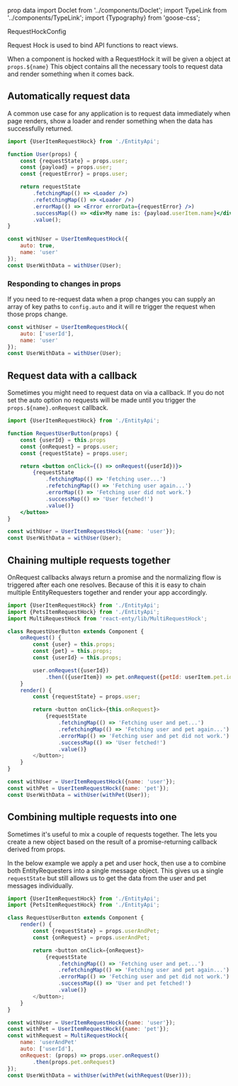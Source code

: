 prop data
import Doclet from '../components/Doclet';
import TypeLink from '../components/TypeLink';
import {Typography} from 'goose-css';

<Doclet showDescription={false} node={data.RequestHock}/>

RequestHockConfig

<Doclet primary={true} showName={false} showKind={false} showDescription={false} node={data.RequestHockConfig}/>


<Typography>
<markdown>

Request Hock is used to bind API functions to react views.

When a component is hocked with a RequestHock it will be given a <TypeLink name="Message" /> object at `props.${name}` This object contains all the necessary tools to request data and render something when it comes back.


## Automatically request data
A common use case for any application is to request data immediately when page renders, show a loader and render something when the data has successfully returned. 

```jsx
import {UserItemRequestHock} from './EntityApi';

function User(props) {
    const {requestState} = props.user;
    const {payload} = props.user;
    const {requestError} = props.user;

    return requestState
        .fetchingMap(() => <Loader />)
        .refetchingMap(() => <Loader />)
        .errorMap(() => <Error errorData={requestError} />)
        .successMap(() => <div>My name is: {payload.userItem.name}</div>)
        .value();
}

const withUser = UserItemRequestHock({
    auto: true,
    name: 'user'
});
const UserWithData = withUser(User);
```


### Responding to changes in props
If you need to re-request data when a prop changes you can supply an array of key paths to `config.auto`
and it will re trigger the request when those props change.

```jsx
const withUser = UserItemRequestHock({
    auto: ['userId'],
    name: 'user'
});
const UserWithData = withUser(User);
```


## Request data with a callback
Sometimes you might need to request data on via a callback. If you do not set the auto option no
requests will be made until you trigger the `props.${name}.onRequest` callback.

```jsx
import {UserItemRequestHock} from './EntityApi';

function RequestUserButton(props) {
    const {userId} = this.props
    const {onRequest} = props.user;
    const {requestState} = props.user;

    return <button onClick={() => onRequest({userId})}>
        {requestState
            .fetchingMap(() => 'Fetching user...')
            .refetchingMap(() => 'Fetching user again...')
            .errorMap(() => 'Fetching user did not work.')
            .successMap(() => 'User fetched!')
            .value()}
    </button>
}

const withUser = UserItemRequestHock({name: 'user'});
const UserWithData = withUser(User);
```



## Chaining multiple requests together
OnRequest callbacks always return a promise and the normalizing flow is triggered after each one resolves. 
Because of this it is easy to chain multiple EntityRequesters together and render your app accordingly.


```js
import {UserItemRequestHock} from './EntityApi';
import {PetsItemRequestHock} from './EntityApi';
import MultiRequestHock from 'react-enty/lib/MultiRequestHock';

class RequestUserButton extends Component {
    onRequest() {
        const {user} = this.props;
        const {pet} = this.props;
        const {userId} = this.props;

        user.onRequest({userId})
            .then(({userItem}) => pet.onRequest({petId: userItem.pet.id}));
    }
    render() {
        const {requestState} = props.user;

        return <button onClick={this.onRequest}>
            {requestState
                .fetchingMap(() => 'Fetching user and pet...')
                .refetchingMap(() => 'Fetching user and pet again...')
                .errorMap(() => 'Fetching user and pet did not work.')
                .successMap(() => 'User fetched!')
                .value()}
        </button>;
    }
}

const withUser = UserItemRequestHock({name: 'user'});
const withPet = UserItemRequestHock({name: 'pet'});
const UserWithData = withUser(withPet(User));

```

## Combining multiple requests into one

Sometimes it's useful to mix a couple of requests together. The <TypeLink name="MultiRequestHock" /> lets you create a 
new <TypeLink name="Message" /> object based on the result of a promise-returning callback derived from props.

In the below example we apply a pet and user hock, then use a <TypeLink name="MultiRequestHock" /> to 
combine both EntityRequesters into a single message object. This gives us a single `requestState`
but still allows us to get the data from the user and pet messages individually.


```js
import {UserItemRequestHock} from './EntityApi';
import {PetsItemRequestHock} from './EntityApi';

class RequestUserButton extends Component {
    render() {
        const {requestState} = props.userAndPet;
        const {onRequest} = props.userAndPet;

        return <button onClick={onRequest}>
            {requestState
                .fetchingMap(() => 'Fetching user and pet...')
                .refetchingMap(() => 'Fetching user and pet again...')
                .errorMap(() => 'Fetching user and pet did not work.')
                .successMap(() => 'User and pet fetched!')
                .value()}
        </button>;
    }
}

const withUser = UserItemRequestHock({name: 'user'});
const withPet = UserItemRequestHock({name: 'pet'});
const withRequest = MultiRequestHock({
    name: 'userAndPet'
    auto: ['userId'],
    onRequest: (props) => props.user.onRequest()
        .then(props.pet.onRequest)
});
const UserWithData = withUser(withPet(withRequest(User)));

```

</markdown>
</Typography>



